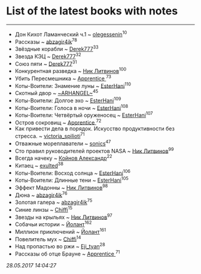 # List of the latest books with notes
---

* Дон Кихот Ламанческий ч.1 ~ [olegessenin](users/390/3901448-vkontakte)<sup>10</sup>
* Рассказы ~ [abzagir4ik](users/362/3621623-vkontakte)<sup>78</sup>
* Звёздные корабли ~ [Derek777](users/153/15386028-yandex)<sup>33</sup>
* Звезда КЭЦ ~ [Derek777](users/153/15386028-yandex)<sup>32</sup>
* Союз пяти ~ [Derek777](users/153/15386028-yandex)<sup>31</sup>
* Конкурентная разведка ~ [Ник Литвинов](users/241/241974816-vkontakte)<sup>100</sup>
* Убить Пересмешника ~ [Apprentice ](users/528/52821952-vkontakte)<sup>73</sup>
* Коты-Воители: Знамение луны ~ [EsterHani](users/305/30558181-vkontakte)<sup>110</sup>
* Скотный двор ~ [~ARHANGEL~](users/642/64251996-vkontakte)<sup>45</sup>
* Коты-Воители: Долгое эхо ~ [EsterHani](users/305/30558181-vkontakte)<sup>109</sup>
* Коты-Воители: Голоса в ночи ~ [EsterHani](users/305/30558181-vkontakte)<sup>108</sup>
* Коты-Воители: Четвёртый оруженосец ~ [EsterHani](users/305/30558181-vkontakte)<sup>107</sup>
* Остров сокровищ ~ [Apprentice ](users/528/52821952-vkontakte)<sup>72</sup>
* Как привести дела в порядок. Искусство продуктивности без стресса. ~ [victoria_spilioti](users/219/219259003-vkontakte)<sup>71</sup>
* Отважные мореплаватели ~ [sonics](users/588/5880221-vkontakte)<sup>47</sup>
* Сто правил руководителей проектов NASA ~ [Ник Литвинов](users/241/241974816-vkontakte)<sup>99</sup>
* Всегда начеку ~ [Койнов Александр](users/414/414040473-vkontakte)<sup>22</sup>
* Китаец ~ [exulted](users/100/100599204551896265722-google)<sup>38</sup>
* Коты-Воители: Восход солнца ~ [EsterHani](users/305/30558181-vkontakte)<sup>106</sup>
* Коты-Воители: Длинные тени ~ [EsterHani](users/305/30558181-vkontakte)<sup>105</sup>
* Эффект Мадонны ~ [Ник Литвинов](users/241/241974816-vkontakte)<sup>98</sup>
* Дюна ~ [abzagir4ik](users/362/3621623-vkontakte)<sup>76</sup>
* Золотая галера ~ [abzagir4ik](users/362/3621623-vkontakte)<sup>75</sup>
* Синие линзы ~ [Chiffi](users/105/105831994080785626680-google)<sup>15</sup>
* Звезды на крыльях ~ [Ник Литвинов](users/241/241974816-vkontakte)<sup>97</sup>
* Собачьи истории ~ [Йолант](users/104/104690883692185089260-google)<sup>162</sup>
* Миллион приключений ~ [Йолант](users/104/104690883692185089260-google)<sup>161</sup>
* Повелитель мух ~ [Chiffi](users/105/105831994080785626680-google)<sup>14</sup>
* Над пропастью во ржи ~ [Eji_tyan](users/235/2352103981-twitter)<sup>28</sup>
* Рассказы об отце Брауне ~ [Apprentice ](users/528/52821952-vkontakte)<sup>71</sup>


_28.05.2017 14:04:27_

